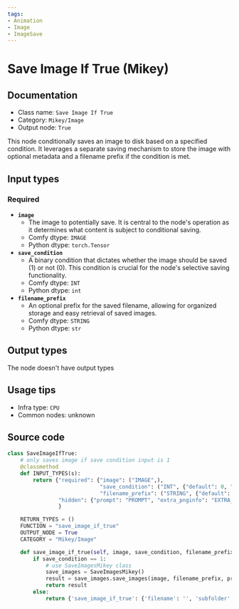 ```yaml
---
tags:
- Animation
- Image
- ImageSave
---
```


# Save Image If True (Mikey)
## Documentation
- Class name: `Save Image If True`
- Category: `Mikey/Image`
- Output node: `True`

This node conditionally saves an image to disk based on a specified condition. It leverages a separate saving mechanism to store the image with optional metadata and a filename prefix if the condition is met.
## Input types
### Required
- **`image`**
    - The image to potentially save. It is central to the node's operation as it determines what content is subject to conditional saving.
    - Comfy dtype: `IMAGE`
    - Python dtype: `torch.Tensor`
- **`save_condition`**
    - A binary condition that dictates whether the image should be saved (1) or not (0). This condition is crucial for the node's selective saving functionality.
    - Comfy dtype: `INT`
    - Python dtype: `int`
- **`filename_prefix`**
    - An optional prefix for the saved filename, allowing for organized storage and easy retrieval of saved images.
    - Comfy dtype: `STRING`
    - Python dtype: `str`
## Output types
The node doesn't have output types
## Usage tips
- Infra type: `CPU`
- Common nodes: unknown


## Source code
```python
class SaveImageIfTrue:
    # only saves image if save condition input is 1
    @classmethod
    def INPUT_TYPES(s):
        return {"required": {"image": ("IMAGE",),
                             "save_condition": ("INT", {"default": 0, "min": 0, "max": 1}),
                             "filename_prefix": ("STRING", {"default": ""})},
                "hidden": {"prompt": "PROMPT", "extra_pnginfo": "EXTRA_PNGINFO"},
                }

    RETURN_TYPES = ()
    FUNCTION = "save_image_if_true"
    OUTPUT_NODE = True
    CATEGORY = "Mikey/Image"

    def save_image_if_true(self, image, save_condition, filename_prefix, prompt=None, extra_pnginfo=None):
        if save_condition == 1:
            # use SaveImagesMikey class
            save_images = SaveImagesMikey()
            result = save_images.save_images(image, filename_prefix, prompt, extra_pnginfo, positive_prompt='', negative_prompt='')
            return result
        else:
            return {'save_image_if_true': {'filename': '', 'subfolder': ''}}

```
